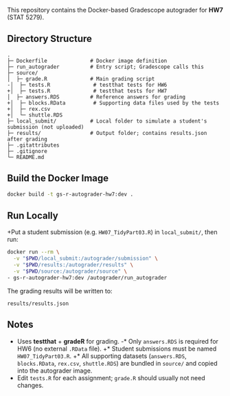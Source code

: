 
This repository contains the Docker-based Gradescope autograder for **HW7** (STAT 5279).

 ## Directory Structure

 ```
 .
 ├─ Dockerfile              # Docker image definition
 ├─ run_autograder          # Entry script; Gradescope calls this
 ├─ source/                 
 │  ├─ grade.R              # Main grading script
-│  ├─ tests.R              # testthat tests for HW6
+│  ├─ tests.R              # testthat tests for HW7
 │  ├─ answers.RDS          # Reference answers for grading
+│  ├─ blocks.RData         # Supporting data files used by the tests
+│  ├─ rex.csv
+│  └─ shuttle.RDS
 ├─ local_submit/           # Local folder to simulate a student's submission (not uploaded)
 ├─ results/                # Output folder; contains results.json after grading
 ├─ .gitattributes          
 ├─ .gitignore              
 └─ README.md               
 ```

 ## Build the Docker Image

 ```bash
docker build -t gs-r-autograder-hw7:dev .
 ```

 ## Run Locally

+Put a student submission (e.g. `HW07_TidyPart03.R`) in `local_submit/`, then run:

 ```bash
 docker run --rm \
   -v "$PWD/local_submit:/autograder/submission" \
   -v "$PWD/results:/autograder/results" \
   -v "$PWD/source:/autograder/source" \
- gs-r-autograder-hw7:dev /autograder/run_autograder
 ```

 The grading results will be written to:

 ```
 results/results.json
 ```

 ## Notes

 * Uses **testthat** + **gradeR** for grading.
-* Only `answers.RDS` is required for HW6 (no external `.RData` file).
+* Student submissions must be named `HW07_TidyPart03.R`.
+* All supporting datasets (`answers.RDS`, `blocks.RData`, `rex.csv`, `shuttle.RDS`) are bundled in `source/` and copied into the autograder image.
 * Edit `tests.R` for each assignment; `grade.R` should usually not need changes.
